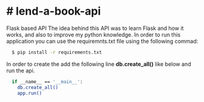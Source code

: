 # # lend-a-book-api
Flask based API
The idea behind this API was to learn Flask and how it works, and also to improve my python knowledge. 
In order to run this application you can use the requiremnts.txt file using the following commad:  

```bash
  $ pip install -r requirements.txt
```

In order to create the add the following line **db.create_all()** like below and run the api.
```bash
  if __name__ == '__main__':
    db.create_all()
    app.run()
```


